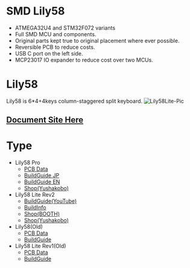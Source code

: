 # SMD Lily58
* ATMEGA32U4 and STM32F072 variants
* Full SMD MCU and components.
* Original parts kept true to original placement where ever possible.
* Reversible PCB to reduce costs.
* USB C port on the left side.
* MCP23017 IO expander to reduce cost over two MCUs.

# Lily58
Lily58 is 6*4+4keys column-staggered split keyboard.
![Lily58Lite-Pic](https://user-images.githubusercontent.com/6285554/84393842-13960900-ac37-11ea-811e-65db2948ca73.jpg)

## [Document Site Here](https://kata0510.github.io/Lily58-Document/)

# Type

- Lily58 Pro
  - [PCB Data](https://github.com/kata0510/Lily58/tree/master/Pro/PCB)
  - [BuildGuide JP](https://kata0510.github.io/Lily58-Document/Lily58_Pro.html)
  - [BuildGuide EN](https://kata0510.github.io/Lily58-Document/Lily58_Pro_BG_ENG.html)
  - [Shop(Yushakobo)](https://yushakobo.jp/shop/lily58-pro/)
- Lily58 Lite Rev2
  - [BuildGuide(YouTube)](https://www.youtube.com/watch?v=t6HLQvqlsVM)
  - [BuildInfo](https://kata0510.github.io/Lily58-Document/Lily58_Lite_Rev2.html)
  - [Shop(BOOTH)](https://booth.pm/ja/items/1963895)
  - [Shop(Yushakobo)](https://yushakobo.jp/shop/consign_lily58-lite-rev2/)
- Lily58(Old)
  - [PCB Data](https://github.com/kata0510/Lily58/tree/master/pcb)
  - [BuildGuide](https://kata0510.github.io/Lily58-Document/Lily58_BG.html)
- Lily58 Lite Rev1(Old)
  - [PCB Data](https://github.com/kata0510/Lily58/tree/master/pcb)
  - [BuildGuide](https://kata0510.github.io/Lily58-Document/Lily58_Lite_BG.html)
